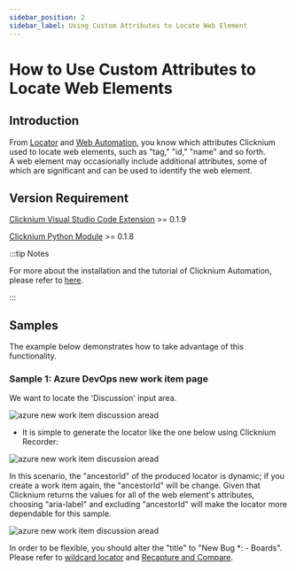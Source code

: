 ```yaml
---
sidebar_position: 2
sidebar_label: Using Custom Attributes to Locate Web Element
---
```

# How to Use Custom Attributes to Locate Web Elements
##  Introduction
From [Locator](../concepts/locator.md) and [Web Automation](../concepts/web.md), you know which attributes Clicknium used to locate web elements, such as "tag," "id," "name" and so forth.  
A web element may occasionally include additional attributes, some of which are significant and can be used to identify the web element.

## Version Requirement
[Clicknium Visual Studio Code Extension](https://marketplace.visualstudio.com/items?itemName=ClickCorp.clicknium) >= 0.1.9

[Clicknium Python Module](https://pypi.org/project/clicknium/) >= 0.1.8

:::tip Notes

For more about the installation and the tutorial of Clicknium Automation, please refer to [here](https://www.clicknium.com/documents).

:::
## Samples
The example below demonstrates how to take advantage of this functionality.

### Sample 1: Azure DevOps new work item page

We want to locate the 'Discussion' input area.

![azure new work item discussion aread](../img/webcustom_discussion_area.png)

- It is simple to generate the locator like the one below using Clicknium Recorder:

![azure new work item discussion aread](../img/webcustom_locator1.png)

In this scenario, the "ancestorId" of the produced locator is dynamic; if you create a work item again, the "ancestorId" will be change.
Given that Clicknium returns the values for all of the web element's attributes, choosing "aria-label" and excluding "ancestorId" will make the locator more dependable for this sample.

![azure new work item discussion aread](../img/webcustom_locator2.png)

In order to be flexible, you should alter the "title" to "New Bug *: - Boards".
Please refer to [wildcard locator](../concepts/locator#wildcard-locator) and [Recapture and Compare](../tutorial/recorder/recapture&compare.md).
